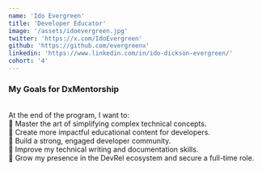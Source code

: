 ```yaml
---
name: 'Ido Evergreen'
title: 'Developer Educator'
image: '/assets/idoevergreen.jpg'
twitter: 'https://x.com/IdoEvergreen'
github: 'https://github.com/evergreenx'
linkedin: 'https://www.linkedin.com/in/ido-dickson-evergreen/'
cohort: '4'
---
```


<div>
<h3>My Goals for DxMentorship</h3> <br/>
 At the end of the program, I want to: <br/>
📌 Master the art of simplifying complex technical concepts. <br />
📌 Create more impactful educational content for developers. <br />
📌 Build a strong, engaged developer community. <br />
📌 Improve my technical writing and documentation skills. <br />
📌 Grow my presence in the DevRel ecosystem and secure a full-time role. <br />
</div>
